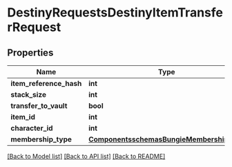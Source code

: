 # DestinyRequestsDestinyItemTransferRequest

## Properties
Name | Type | Description | Notes
------------ | ------------- | ------------- | -------------
**item_reference_hash** | **int** |  | [optional] 
**stack_size** | **int** |  | [optional] 
**transfer_to_vault** | **bool** |  | [optional] 
**item_id** | **int** |  | [optional] 
**character_id** | **int** |  | [optional] 
**membership_type** | [**ComponentsschemasBungieMembershipType**](ComponentsschemasBungieMembershipType.md) |  | [optional] 

[[Back to Model list]](../README.md#documentation-for-models) [[Back to API list]](../README.md#documentation-for-api-endpoints) [[Back to README]](../README.md)


